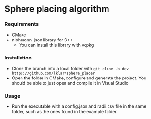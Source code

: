 # Sphere placing algorithm

### Requirements
- CMake
- nlohmann-json library for C++
  - You can install this library with vcpkg

### Installation
- Clone the branch into a local folder with
```git clone -b dev https://github.com/lklar/sphere_placer```
- Open the folder in CMake, configure and generate the project. You should be able to just open and compile it in Visual Studio. 

### Usage
- Run the executable with a config.json and radii.csv file in the same folder, such as the ones found in the example folder.
